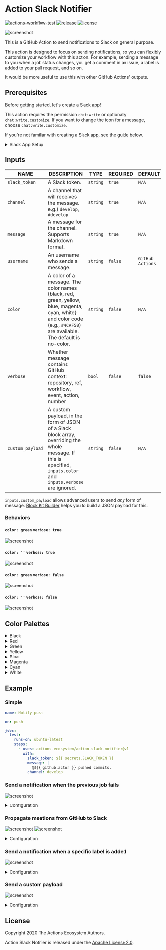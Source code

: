 # Action Slack Notifier

[![actions-workflow-test][actions-workflow-test-badge]][actions-workflow-test]
[![release][release-badge]][release]
[![license][license-badge]][license]

![screenshot](./docs/assets/screenshot-pull-request.png)

This is a GitHub Action to send notifications to Slack on general purpose.

This action is designed to focus on sending notifications, so you can flexibly customize your workflow with this action.
For example, sending a message to you when a job status changes, you get a comment in an issue, a label is added to your pull request, and so on.

It would be more useful to use this with other GitHub Actions' outputs.

## Prerequisites

Before getting started, let's create a Slack app!

This action requires the permission `chat:write` or optionally `chat:write.customize`.
If you want to change the icon for a message, choose `chat:write.customize`.

If you're not familiar with creating a Slack app, see the guide below.

<details>
<summary>Slack App Setup</summary>

1. Create a Slack app

Visit https://api.slack.com/apps and then create an app in your workspace.

![screenshot](./docs/assets/screenshot-slack-create-app.png)

2. Add a permission to the app

Visit `https://api.slack.com/apps/<YOUR_APP_ID>/oauth` and then add a permission to your app.

![screenshot](./docs/assets/screenshot-slack-add-permission.png)

3. Install the app

Visit `https://api.slack.com/apps/<YOUR_APP_ID>/install-on-team` and then install your app in your workspace.

![screenshot](./docs/assets/screenshot-slack-install-app.png)

</details>

## Inputs

|       NAME       |                                                                              DESCRIPTION                                                                               |   TYPE   | REQUIRED |     DEFAULT      |
|------------------|------------------------------------------------------------------------------------------------------------------------------------------------------------------------|----------|----------|------------------|
| `slack_token`    | A Slack token.                                                                                                                                                         | `string` | `true`   | `N/A`            |
| `channel`        | A channel that will receives the message. e.g.) `develop`, `#develop`                                                                                                  | `string` | `true`   | `N/A`            |
| `message`        | A message for the channel. Supports Markdown format.                                                                                                                   | `string` | `true`   | `N/A`            |
| `username`       | An username who sends a message.                                                                                                                                       | `string` | `false`  | `GitHub Actions` |
| `color`          | A color of a message. The color names {black, red, green, yellow, blue, magenta, cyan, white} and color code (e.g., `#4CAF50`) are available. The default is no-color. | `string` | `false`  | `N/A`            |
| `verbose`        | Whether message contains GitHub context: repository, ref, workflow, event, action, number                                                                              | `bool`   | `false`  | `false`          |
| `custom_payload` | A custom payload, in the form of JSON of a Slack block array, overriding the whole message. If this is specified, `inputs.color` and `inputs.verbose` are ignored.     | `string` | `false`  | `N/A`            |

`inputs.custom_payload` allows advanced users to send *any* form of message.
[Block Kit Builder](https://api.slack.com/tools/block-kit-builder) helps you to build a JSON payload for this.

### Behaviors

#### `color: green` `verbose: true`

![screenshot](./docs/assets/screenshot-color-verbose.png)

#### `color: ''` `verbose: true`

![screenshot](./docs/assets/screenshot-verbose-no-color.png)

#### `color: green` `verbose: false`

![screenshot](./docs/assets/screenshot-color-no-verbose.png)

#### `color: ''` `verbose: false`

![screenshot](./docs/assets/screenshot-no-color-no-verbose.png)

## Color Palettes

<details>
<summary>Black</summary>

![screenshot](./docs/assets/screenshot-color-black.png)

</details>

<details>
<summary>Red</summary>

![screenshot](./docs/assets/screenshot-color-red.png)

</details>

<details>
<summary>Green</summary>

![screenshot](./docs/assets/screenshot-color-green.png)

</details>

<details>
<summary>Yellow</summary>

![screenshot](./docs/assets/screenshot-color-yellow.png)

</details>

<details>
<summary>Blue</summary>

![screenshot](./docs/assets/screenshot-color-blue.png)

</details>

<details>
<summary>Magenta</summary>

![screenshot](./docs/assets/screenshot-color-magenta.png)

</details>

<details>
<summary>Cyan</summary>

![screenshot](./docs/assets/screenshot-color-cyan.png)

</details>

<details>
<summary>White</summary>

![screenshot](./docs/assets/screenshot-color-white.png)

</details>

## Example

### Simple

```yaml
name: Notify push

on: push

jobs:
  test:
    runs-on: ubuntu-latest
    steps:
      - uses: actions-ecosystem/action-slack-notifier@v1
        with:
          slack_token: ${{ secrets.SLACK_TOKEN }}
          message: |
            @${{ github.actor }} pushed commits.
          channel: develop
```

### Send a notification when the previous job fails

![screenshot](./docs/assets/screenshot-example-failure.png)

<details>
<summary>Configuration</summary>

```yaml
name: Test

on: push

jobs:
  test:
    runs-on: ubuntu-latest
    steps:
      - uses: actions/checkout@v2
      - uses: actions/setup-node@v1
        with:
          node-version: "12.x"
      - run: yarn install
      - run: yarn test
      - uses: actions-ecosystem/action-slack-notifier@v1
        if: ${{ failure() }}
        with:
          slack_token: ${{ secrets.SLACK_TOKEN }}
          message: |
            @${{ github.actor }} test failed.
          channel: develop
          color: red # optional
          verbose: true # optional
```

</details>

### Propagate mentions from GitHub to Slack

![screenshot](./docs/assets/screenshot-example-comment-github.png)
![screenshot](./docs/assets/screenshot-example-comment-slack.png)

<details>
<summary>Configuration</summary>

```yaml
name: Propagate Comment

on:
  issue_comment:
    types:
      - created

jobs:
  notify:
    runs-on: ubuntu-latest
    steps:
      - uses: actions-ecosystem/action-regex-match@v2
        id: regex-match
        with:
          regex: '^\/cc(( +@[-\w]+)+)\s*$'
          text: ${{ github.event.comment.body }}
          flags: 'gm'

      - uses: actions-ecosystem/action-slack-notifier@v1
        if: ${{ steps.regex-match.outputs.match != '' }}
        with:
          slack_token: ${{ secrets.SLACK_TOKEN }}
          message: |
            ${{ steps.regex-match.outputs.match }}
          channel: develop
          color: blue # optional
          verbose: true # optional
```

</details>

### Send a notification when a specific label is added

![screenshot](./docs/assets/screenshot-example-labeled.png)

<details>
<summary>Configuration</summary>

```yaml
name: Notify Labeled

on:
  issues:
    types:
      - labeled

jobs:
  notify:
    runs-on: ubuntu-latest
    steps:
      - uses: actions-ecosystem/action-slack-notifier@v1
        if: ${{ github.event.label.name == 'help wanted' }}
        with:
          slack_token: ${{ secrets.SLACK_TOKEN }}
          message: |
            `${{ github.event.label.name }}` label has been added.
          channel: develop
          color: blue # optional
          verbose: true # optional
```

</details>

### Send a custom payload

![screenshot](./docs/assets/screenshot-example-custom-payload.png)

<details>
<summary>Configuration</summary>

```yaml
name: Send Custom Payload

on: push

jobs:
  notify:
    runs-on: ubuntu-latest
    steps:
      - uses: actions/checkout@v2

      - uses: actions-ecosystem/action-slack-notifier@v1
        with:
          slack_token: ${{ secrets.SLACK_TOKEN }}
          channel: develop
          custom_payload: |
            {
              "blocks": [
                {
                  "type": "section",
                  "text": {
                    "type": "mrkdwn",
                    "text": "> message *with some bold text* and _some italicized text_."
                  }
                },
                {
                  "type": "section",
                  "text": {
                    "type": "mrkdwn",
                    "text": "This is a mrkdwn section block :ghost: *this is bold*, and ~this is crossed out~, and <https://google.com|this is a link>"
                  }
                },
                {
                  "type": "section",
                  "text": {
                    "type": "plain_text",
                    "text": "This is a plain text section block.",
                    "emoji": true
                  }
                },
                {
                  "type": "context",
                  "elements": [
                    {
                      "type": "mrkdwn",
                      "text": "For more info, contact <support@acme.inc>"
                    }
                  ]
                }
              ]
            }
```

</details>

## License

Copyright 2020 The Actions Ecosystem Authors.

Action Slack Notifier is released under the [Apache License 2.0](./LICENSE).

<!-- badge links -->

[actions-workflow-test]: https://github.com/actions-ecosystem/action-slack-notifier/actions?query=workflow%3ATest
[actions-workflow-test-badge]: https://img.shields.io/github/workflow/status/actions-ecosystem/action-slack-notifier/Test?label=Test&style=for-the-badge&logo=github

[release]: https://github.com/actions-ecosystem/action-slack-notifier/releases
[release-badge]: https://img.shields.io/github/v/release/actions-ecosystem/action-slack-notifier?style=for-the-badge&logo=github

[license]: LICENSE
[license-badge]: https://img.shields.io/github/license/actions-ecosystem/action-slack-notifier?style=for-the-badge
